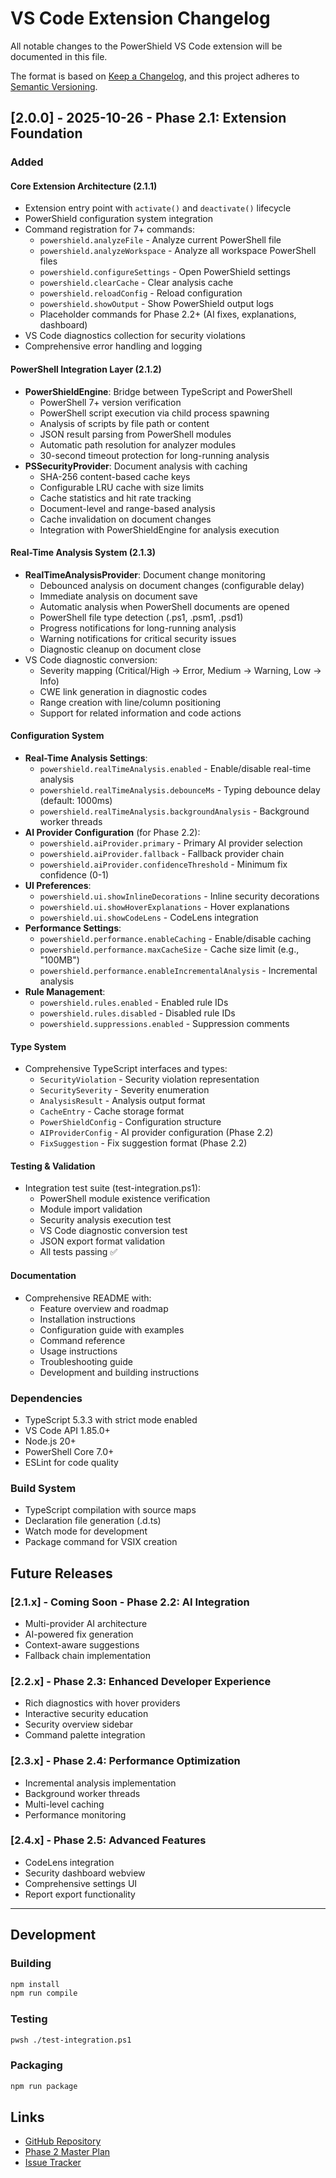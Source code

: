 # VS Code Extension Changelog

All notable changes to the PowerShield VS Code extension will be documented in this file.

The format is based on [Keep a Changelog](https://keepachangelog.com/en/1.0.0/),
and this project adheres to [Semantic Versioning](https://semver.org/spec/v2.0.0.html).

## [2.0.0] - 2025-10-26 - Phase 2.1: Extension Foundation

### Added

#### Core Extension Architecture (2.1.1)
- Extension entry point with `activate()` and `deactivate()` lifecycle
- PowerShield configuration system integration
- Command registration for 7+ commands:
  - `powershield.analyzeFile` - Analyze current PowerShell file
  - `powershield.analyzeWorkspace` - Analyze all workspace PowerShell files
  - `powershield.configureSettings` - Open PowerShield settings
  - `powershield.clearCache` - Clear analysis cache
  - `powershield.reloadConfig` - Reload configuration
  - `powershield.showOutput` - Show PowerShield output logs
  - Placeholder commands for Phase 2.2+ (AI fixes, explanations, dashboard)
- VS Code diagnostics collection for security violations
- Comprehensive error handling and logging

#### PowerShell Integration Layer (2.1.2)
- **PowerShieldEngine**: Bridge between TypeScript and PowerShell
  - PowerShell 7+ version verification
  - PowerShell script execution via child process spawning
  - Analysis of scripts by file path or content
  - JSON result parsing from PowerShell modules
  - Automatic path resolution for analyzer modules
  - 30-second timeout protection for long-running analysis
- **PSSecurityProvider**: Document analysis with caching
  - SHA-256 content-based cache keys
  - Configurable LRU cache with size limits
  - Cache statistics and hit rate tracking
  - Document-level and range-based analysis
  - Cache invalidation on document changes
  - Integration with PowerShieldEngine for analysis execution

#### Real-Time Analysis System (2.1.3)
- **RealTimeAnalysisProvider**: Document change monitoring
  - Debounced analysis on document changes (configurable delay)
  - Immediate analysis on document save
  - Automatic analysis when PowerShell documents are opened
  - PowerShell file type detection (.ps1, .psm1, .psd1)
  - Progress notifications for long-running analysis
  - Warning notifications for critical security issues
  - Diagnostic cleanup on document close
- VS Code diagnostic conversion:
  - Severity mapping (Critical/High → Error, Medium → Warning, Low → Info)
  - CWE link generation in diagnostic codes
  - Range creation with line/column positioning
  - Support for related information and code actions

#### Configuration System
- **Real-Time Analysis Settings**:
  - `powershield.realTimeAnalysis.enabled` - Enable/disable real-time analysis
  - `powershield.realTimeAnalysis.debounceMs` - Typing debounce delay (default: 1000ms)
  - `powershield.realTimeAnalysis.backgroundAnalysis` - Background worker threads
- **AI Provider Configuration** (for Phase 2.2):
  - `powershield.aiProvider.primary` - Primary AI provider selection
  - `powershield.aiProvider.fallback` - Fallback provider chain
  - `powershield.aiProvider.confidenceThreshold` - Minimum fix confidence (0-1)
- **UI Preferences**:
  - `powershield.ui.showInlineDecorations` - Inline security decorations
  - `powershield.ui.showHoverExplanations` - Hover explanations
  - `powershield.ui.showCodeLens` - CodeLens integration
- **Performance Settings**:
  - `powershield.performance.enableCaching` - Enable/disable caching
  - `powershield.performance.maxCacheSize` - Cache size limit (e.g., "100MB")
  - `powershield.performance.enableIncrementalAnalysis` - Incremental analysis
- **Rule Management**:
  - `powershield.rules.enabled` - Enabled rule IDs
  - `powershield.rules.disabled` - Disabled rule IDs
  - `powershield.suppressions.enabled` - Suppression comments

#### Type System
- Comprehensive TypeScript interfaces and types:
  - `SecurityViolation` - Security violation representation
  - `SecuritySeverity` - Severity enumeration
  - `AnalysisResult` - Analysis output format
  - `CacheEntry` - Cache storage format
  - `PowerShieldConfig` - Configuration structure
  - `AIProviderConfig` - AI provider configuration (Phase 2.2)
  - `FixSuggestion` - Fix suggestion format (Phase 2.2)

#### Testing & Validation
- Integration test suite (test-integration.ps1):
  - PowerShell module existence verification
  - Module import validation
  - Security analysis execution test
  - VS Code diagnostic conversion test
  - JSON export format validation
  - All tests passing ✅

#### Documentation
- Comprehensive README with:
  - Feature overview and roadmap
  - Installation instructions
  - Configuration guide with examples
  - Command reference
  - Usage instructions
  - Troubleshooting guide
  - Development and building instructions

### Dependencies
- TypeScript 5.3.3 with strict mode enabled
- VS Code API 1.85.0+
- Node.js 20+
- PowerShell Core 7.0+
- ESLint for code quality

### Build System
- TypeScript compilation with source maps
- Declaration file generation (.d.ts)
- Watch mode for development
- Package command for VSIX creation

## Future Releases

### [2.1.x] - Coming Soon - Phase 2.2: AI Integration
- Multi-provider AI architecture
- AI-powered fix generation
- Context-aware suggestions
- Fallback chain implementation

### [2.2.x] - Phase 2.3: Enhanced Developer Experience
- Rich diagnostics with hover providers
- Interactive security education
- Security overview sidebar
- Command palette integration

### [2.3.x] - Phase 2.4: Performance Optimization
- Incremental analysis implementation
- Background worker threads
- Multi-level caching
- Performance monitoring

### [2.4.x] - Phase 2.5: Advanced Features
- CodeLens integration
- Security dashboard webview
- Comprehensive settings UI
- Report export functionality

---

## Development

### Building
```bash
npm install
npm run compile
```

### Testing
```bash
pwsh ./test-integration.ps1
```

### Packaging
```bash
npm run package
```

## Links
- [GitHub Repository](https://github.com/J-Ellette/PowerShield)
- [Phase 2 Master Plan](https://github.com/J-Ellette/PowerShield/blob/main/buildplans/phase-2-master-plan.md)
- [Issue Tracker](https://github.com/J-Ellette/PowerShield/issues)
